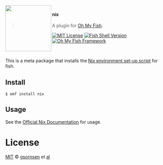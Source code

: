 <img src="https://cdn.rawgit.com/oh-my-fish/oh-my-fish/e4f1c2e0219a17e2c748b824004c8d0b38055c16/docs/logo.svg" align="left" width="144px" height="144px"/>

#### nix
> A plugin for [Oh My Fish][omf-link].

[![MIT License](https://img.shields.io/badge/license-MIT-007EC7.svg?style=flat-square)](/LICENSE)
[![Fish Shell Version](https://img.shields.io/badge/fish-v3.0.0-007EC7.svg?style=flat-square)](https://fishshell.com)
[![Oh My Fish Framework](https://img.shields.io/badge/Oh%20My%20Fish-Framework-007EC7.svg?style=flat-square)](https://www.github.com/oh-my-fish/oh-my-fish)

<br/>

This is a meta package that installs the [Nix environment set-up script](https://github.com/lilyball/nix-env.fish) for fish.

## Install

```fish
$ omf install nix
```


## Usage

See the [Official Nix Documentation](https://nixos.org/learn.html) for usage.


# License

[MIT][mit] © [gsornsen][author] et [al][contributors]


[mit]:            https://opensource.org/licenses/MIT
[author]:         https://github.com/gsornsen
[contributors]:   https://github.com/gsornsen/plugin-nix/graphs/contributors
[omf-link]:       https://www.github.com/oh-my-fish/oh-my-fish

[license-badge]:  https://img.shields.io/badge/license-MIT-007EC7.svg?style=flat-square

